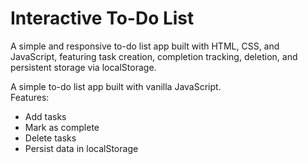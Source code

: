 # Interactive To-Do List
A simple and responsive to-do list app built with HTML, CSS, and JavaScript, featuring task creation, completion tracking, deletion, and persistent storage via localStorage.

A simple to-do list app built with vanilla JavaScript.  
Features:
- Add tasks
- Mark as complete
- Delete tasks
- Persist data in localStorage
